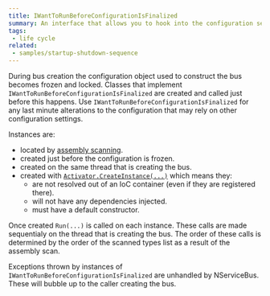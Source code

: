 ```yaml
---
title: IWantToRunBeforeConfigurationIsFinalized
summary: An interface that allows you to hook into the configuration sequence of NServiceBus
tags: 
 - life cycle
related:
 - samples/startup-shutdown-sequence
---
```


During bus creation the configuration object used to construct the bus becomes frozen and locked. Classes that implement `IWantToRunBeforeConfigurationIsFinalized` are created and called just before this happens. Use `IWantToRunBeforeConfigurationIsFinalized` for any last minute alterations to the configuration that may rely on other configuration settings. 

Instances are:
* located by [assembly scanning](/nservicebus/hosting/assembly-scanning.md).
* created just before the configuration is frozen.
* created on the same thread that is creating the bus.
* created with [`Activator.CreateInstance(...)`](https://msdn.microsoft.com/en-us/library/system.activator.createinstance) which means they:
  * are not resolved out of an IoC container (even if they are registered there).
  * will not have any dependencies injected.
  * must have a default constructor.

Once created `Run(...)` is called on each instance. These calls are made sequentialy on the thread that is creating the bus. The order of these calls is determined by the order of the scanned types list as a result of the assembly scan.

Exceptions thrown by instances of `IWantToRunBeforeConfigurationIsFinalized` are unhandled by NServiceBus. These will bubble up to the caller creating the bus.

<!-- import lifecycle-iwanttorunbeforeconfigurationisfinalized -->